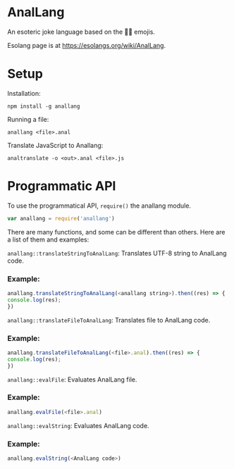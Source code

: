 # AnalLang
An esoteric joke language based on the 🍑🍆 emojis.

Esolang page is at https://esolangs.org/wiki/AnalLang.

# Setup
Installation:

`npm install -g anallang `

Running a file:

`anallang <file>.anal`

Translate JavaScript to Anallang:

`analtranslate -o <out>.anal <file>.js `

# Programmatic API
To use the programmatical API, `require()` the anallang module.
```js
var anallang = require('anallang')
```

There are many functions, and some can be different than others.
Here are a list of them and examples:

`anallang::translateStringToAnalLang`: Translates UTF-8 string to AnalLang code.

### Example:
```js
anallang.translateStringToAnalLang(<anallang string>).then((res) => {
console.log(res);
})
```

`anallang::translateFileToAnalLang`: Translates file to AnalLang code.

### Example:
```js
anallang.translateFileToAnalLang(<file>.anal).then((res) => {
console.log(res);
})
```

`anallang::evalFile`: Evaluates AnalLang file.

### Example:
```js
anallang.evalFile(<file>.anal)
```

`anallang::evalString`: Evaluates AnalLang code.

### Example:
```js
anallang.evalString(<AnalLang code>)
```
